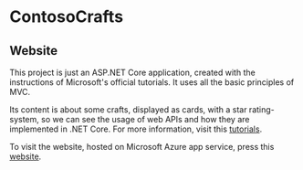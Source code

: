 # ContosoCrafts

## Website
  This project is just an ASP.NET Core application, created with the instructions of Microsoft's official tutorials. It uses all the basic principles of MVC.
  
  Its content is about some crafts, displayed as cards, with a star rating-system, so we can see the usage of web APIs and how they are implemented in .NET Core.
  For more information, visit this [tutorials](https://www.youtube.com/watch?v=lE8NdaX97m0&list=PLdo4fOcmZ0oW8nviYduHq7bmKode-p8Wy).
  
  To visit the website, hosted on Microsoft Azure app service, press this [website](https://contosocraftszap.azurewebsites.net).

